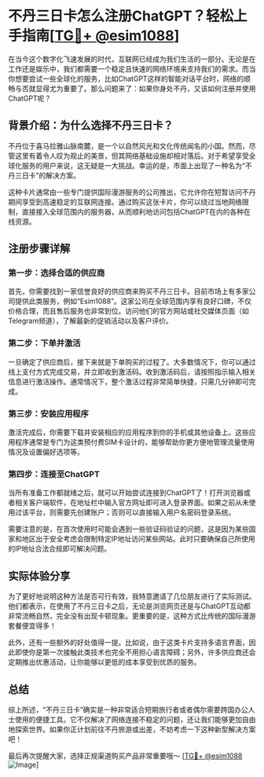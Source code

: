 # 不丹三日卡怎么注册ChatGPT？轻松上手指南[[TG💪+ @esim1088](https://t.me/s/esim1088)]

在当今这个数字化飞速发展的时代，互联网已经成为我们生活的一部分。无论是在工作还是娱乐中，我们都需要一个稳定且快速的网络环境来支持我们的需求。而当你想要尝试一些全球化的服务，比如ChatGPT这样的智能对话平台时，网络的顺畅与否就显得尤为重要了。那么问题来了：如果你身处不丹，又该如何注册并使用ChatGPT呢？

## 背景介绍：为什么选择不丹三日卡？

不丹位于喜马拉雅山脉南麓，是一个以自然风光和文化传统闻名的小国。然而，尽管这里有着令人叹为观止的美景，但其网络基础设施却相对落后。对于希望享受全球化服务的用户来说，这无疑是一大挑战。幸运的是，市面上出现了一种名为“不丹三日卡”的解决方案。

这种卡片通常由一些专门提供国际漫游服务的公司推出，它允许你在短暂访问不丹期间享受到高速稳定的互联网连接。通过购买这张卡片，你可以绕过当地网络限制，直接接入全球范围内的服务器，从而顺利地访问包括ChatGPT在内的各种在线资源。

## 注册步骤详解

### 第一步：选择合适的供应商
首先，你需要找到一家信誉良好的供应商来购买不丹三日卡。目前市场上有多家公司提供此类服务，例如“Esim1088”。这家公司在全球范围内享有良好口碑，不仅价格合理，而且售后服务也非常到位。访问他们的官方网站或社交媒体页面（如Telegram频道），了解最新的促销活动以及客户评价。

### 第二步：下单并激活
一旦确定了供应商后，接下来就是下单购买的过程了。大多数情况下，你可以通过线上支付方式完成交易，并立即收到激活码。收到激活码后，请按照指示输入相关信息进行激活操作。通常情况下，整个激活过程非常简单快捷，只需几分钟即可完成。

### 第三步：安装应用程序
激活完成后，你需要下载并安装相应的应用程序到你的手机或其他设备上。这些应用程序通常是专门为这类预付费SIM卡设计的，能够帮助你更方便地管理流量使用情况及设置偏好选项等。

### 第四步：连接至ChatGPT
当所有准备工作都就绪之后，就可以开始尝试连接到ChatGPT了！打开浏览器或者相关客户端软件，在地址栏中输入官方网址即可进入登录界面。如果之前从未使用过该平台，则需要先创建账户；否则可以直接输入用户名密码登录系统。

需要注意的是，在首次使用时可能会遇到一些验证码验证的问题，这是因为某些国家和地区出于安全考虑会限制特定IP地址访问某些网站。此时只要确保自己所使用的IP地址合法合规即可解决问题。

## 实际体验分享

为了更好地说明这种方法是否可行有效，我特意邀请了几位朋友进行了实际测试。他们都表示，在使用了不丹三日卡之后，无论是浏览网页还是与ChatGPT互动都非常流畅自然，完全没有出现卡顿现象。更重要的是，这种方式比传统的国际漫游套餐便宜得多！

此外，还有一些额外的好处值得一提。比如说，由于这类卡片支持多语言界面，因此即使你是第一次接触此类技术也完全不用担心语言障碍；另外，许多供应商还会定期推出优惠活动，让你能够以更低的成本享受到优质的服务。

## 总结

综上所述，“不丹三日卡”确实是一种非常适合短期旅行者或者偶尔需要跨国办公人士使用的便捷工具。它不仅解决了网络连接不稳定的问题，还让我们能够更加自由地探索世界。如果你正计划前往不丹旅游或出差，不妨考虑一下这种新型解决方案吧！

最后再次提醒大家，选择正规渠道购买产品非常重要哦～ [[TG💪+ @esim1088](https://t.me/s/esim1088) ![Image](https://i.postimg.cc/4NQfJmqS/Snipaste-2025-05-13-00-14-12.png)]